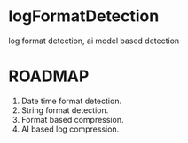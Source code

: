 # logFormatDetection
log format detection, ai model based detection

# ROADMAP

1. Date time format detection.
2. String format detection.
3. Format based compression.
4. AI based log compression.